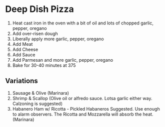 
# Deep Dish Pizza 

1. Heat cast iron in the oven with a bit of oil and lots of chopped garlic, pepper, oregano
2. Add over-risen dough
2. Liberally apply more garlic, pepper, oregano
3. Add Meat
4. Add Cheese
5. Add Sauce
6. Add Parmesan and more garlic, pepper, oregano
7. Bake for 30-40 minutes at 375


## Variations

1. Sausage & Olive (Marinara)
2. Shrimp & Scallop (Olive oil or alfredo sauce. Lotsa garlic either way. Calzoning is suggested)
3. Habanero Ham w/ Ricotta - Pickled Habaneros Suggested. Use enough to alarm observers. The Ricotta and Mozzarella will absorb the heat. (Marinara)
